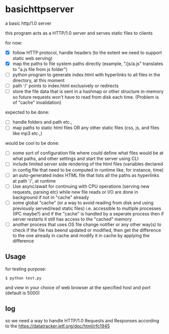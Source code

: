 # basichttpserver
a basic http/1.0 server

this program acts as a HTTP/1.0 server and serves static files to clients

for now:
- [X] follow HTTP protocol, handle headers (to the extent we need to support static web serving)
- [X] map the paths to file system paths directly (example, "/js/a.js" translates to "a.js file from js folder")
- [ ] python program to generate index.html with hyperlinks to all files in the directory, at this moment
- [ ] path '/' points to index.html exclusively or redirects
- [ ] store the file data that is sent in a hashmap or other structure in-memory so future requests won't have to read from disk each time. (Problem is of "cache" invalidation) 

expected to be done:
- [ ] handle folders and path etc.,
- [ ] map paths to static html files OR any other static files (css, js, and files like mp3 etc.,)

would be cool to be done:
- [ ] some sort of configuration file where could define what files would be at what paths, and other settings and start the server using CLI
- [ ] include limited server side rendering of the html files (variables declared in config file that need to be computed in runtime like, for instance, time)
- [ ] an auto-generated index HTML file that lists all the paths as hyperlinks at path '/', at runtime
- [ ] Use async/await for continuing with CPU operations (serving new requests, parsing etc) while new file reads or I/O are done in background if not in "cache" already
- [ ] some global "cache" (or a way to avoid reading from disk and using previously served/read static files) i.e. accessible to multiple processes (IPC maybe?) and if the "cache" is handled by a seperate process then if server restarts it still has access to the "cached" memory
- [ ] another process that uses OS file change notifier or any other way(s) to check if the file has beend updated or modified, then get the difference to the one already in cache and modify it in cache by applying the difference

## Usage
for testing purpose:
```
$ python test.py
```
and view in your choice of web browser at the specified host and port (default is 5000) 

## log
so we need a way to handle HTTP/1.0 Requests and Responses according to the <https://datatracker.ietf.org/doc/html/rfc1945>